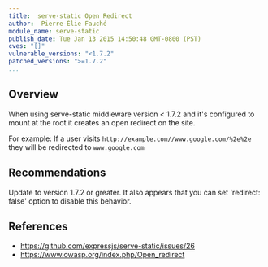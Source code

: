```yaml
---
title:  serve-static Open Redirect
author:  Pierre-Élie Fauché
module_name: serve-static
publish_date: Tue Jan 13 2015 14:50:48 GMT-0800 (PST) 
cves: "[]"
vulnerable_versions: "<1.7.2"
patched_versions: ">=1.7.2"
...
```


## Overview

When using serve-static middleware version < 1.7.2 and it's configured to mount at the root it creates an open redirect on the site.

For example:
If a user visits `http://example.com//www.google.com/%2e%2e` they will be redirected to `www.google.com`

## Recommendations
Update to version 1.7.2 or greater. It also appears that you can set 'redirect: false' option to disable this behavior.

## References
- https://github.com/expressjs/serve-static/issues/26
- https://www.owasp.org/index.php/Open_redirect
